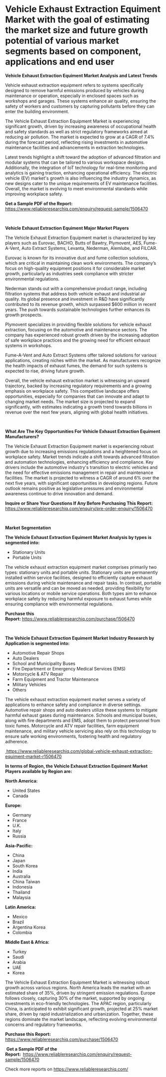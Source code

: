 <p><h1>Vehicle Exhaust Extraction Equiment Market with the goal of estimating the market size and future growth potential of various market segments based on component, applications and end user</h1></p><p><strong>Vehicle Exhaust Extraction Equiment Market Analysis and Latest Trends</strong></p>
<p><p>Vehicle exhaust extraction equipment refers to systems specifically designed to remove harmful emissions produced by vehicles during maintenance or operation, especially in enclosed spaces such as workshops and garages. These systems enhance air quality, ensuring the safety of workers and customers by capturing pollutants before they can enter the building environment.</p><p>The Vehicle Exhaust Extraction Equipment Market is experiencing significant growth, driven by increasing awareness of occupational health and safety standards as well as strict regulatory frameworks aimed at reducing air pollution. The market is expected to grow at a CAGR of 7.4% during the forecast period, reflecting rising investments in automotive maintenance facilities and advancements in extraction technologies. </p><p>Latest trends highlight a shift toward the adoption of advanced filtration and modular systems that can be tailored to various workspace designs. Additionally, the integration of IoT technology for real-time monitoring and analytics is gaining traction, enhancing operational efficiency. The electric vehicle (EV) market's growth is also influencing the industry dynamics, as new designs cater to the unique requirements of EV maintenance facilities. Overall, the market is evolving to meet environmental standards while improving workplace safety.</p></p>
<p><strong>Get a Sample PDF of the Report:&nbsp;</strong> <a href="https://www.reliableresearchiq.com/enquiry/request-sample/1506470?utm_campaign=3500&utm_medium=2&utm_source=Github&utm_content=ia&utm_term=11042025&utm_id=vehicle-exhaust-extraction-equiment">https://www.reliableresearchiq.com/enquiry/request-sample/1506470</a></p>
<p>&nbsp;</p>
<p><strong>Vehicle Exhaust Extraction Equiment Major Market Players</strong></p>
<p><p>The Vehicle Exhaust Extraction Equipment market is characterized by key players such as Eurovac, BACHO, Butts of Bawtry, Plymovent, AES, Fume-A-Vent, Auto Extract Systems, Levanta, Nederman, Alemlube, and FILCAR. </p><p>Eurovac is known for its innovative dust and fume collection solutions, which are critical in maintaining clean work environments. The company’s focus on high-quality equipment positions it for considerable market growth, particularly as industries seek compliance with stricter environmental regulations. </p><p>Nederman stands out with a comprehensive product range, including filtration systems that address both vehicle exhaust and industrial air quality. Its global presence and investment in R&D have significantly contributed to its revenue growth, which surpassed $600 million in recent years. The push towards sustainable technologies further enhances its growth prospects.</p><p>Plymovent specializes in providing flexible solutions for vehicle exhaust extraction, focusing on the automotive and maintenance sectors. The company has experienced robust growth driven by the increasing adoption of safe workplace practices and the growing need for efficient exhaust systems in workshops.</p><p>Fume-A-Vent and Auto Extract Systems offer tailored solutions for various applications, creating niches within the market. As manufacturers recognize the health impacts of exhaust fumes, the demand for such systems is expected to rise, driving future growth. </p><p>Overall, the vehicle exhaust extraction market is witnessing an upward trajectory, backed by increasing regulatory requirements and a growing emphasis on workplace safety. This competitive landscape offers opportunities, especially for companies that can innovate and adapt to changing market needs. The market size is projected to expand significantly, with estimates indicating a growth trend towards billions in revenue over the next few years, aligning with global health initiatives.</p></p>
<p>&nbsp;</p>
<p><strong>What Are The Key Opportunities For Vehicle Exhaust Extraction Equiment Manufacturers?</strong></p>
<p><p>The Vehicle Exhaust Extraction Equipment market is experiencing robust growth due to increasing emissions regulations and a heightened focus on workplace safety. Market trends indicate a shift towards advanced filtration and automation technologies, enhancing efficiency and compliance. Key drivers include the automotive industry's transition to electric vehicles and the need for effective emissions management in repair and maintenance facilities. The market is projected to witness a CAGR of around 6% over the next five years, with significant opportunities in developing regions. Future outlook remains positive as legislative pressures and environmental awareness continue to drive innovation and demand.</p></p>
<p><strong>Inquire or Share Your Questions If Any Before Purchasing This Report:</strong> <a href="https://www.reliableresearchiq.com/enquiry/pre-order-enquiry/1506470?utm_campaign=3500&utm_medium=2&utm_source=Github&utm_content=ia&utm_term=11042025&utm_id=vehicle-exhaust-extraction-equiment">https://www.reliableresearchiq.com/enquiry/pre-order-enquiry/1506470</a></p>
<p>&nbsp;</p>
<p><strong>Market Segmentation</strong></p>
<p><strong>The Vehicle Exhaust Extraction Equiment Market Analysis by types is segmented into:</strong></p>
<p><ul><li>Stationary Units</li><li>Portable Units</li></ul></p>
<p><p>The vehicle exhaust extraction equipment market comprises primarily two types: stationary units and portable units. Stationary units are permanently installed within service facilities, designed to efficiently capture exhaust emissions during vehicle maintenance and repair tasks. In contrast, portable units are versatile and can be moved as needed, providing flexibility for various locations or mobile service operations. Both types aim to enhance workplace safety by reducing harmful exposure to exhaust fumes while ensuring compliance with environmental regulations.</p></p>
<p><strong>Purchase this Report:&nbsp;</strong><a href="https://www.reliableresearchiq.com/purchase/1506470?utm_campaign=3500&utm_medium=2&utm_source=Github&utm_content=ia&utm_term=11042025&utm_id=vehicle-exhaust-extraction-equiment">https://www.reliableresearchiq.com/purchase/1506470</a></p>
<p>&nbsp;</p>
<p><strong>The Vehicle Exhaust Extraction Equiment Market Industry Research by Application is segmented into:</strong></p>
<p><ul><li>Automotive Repair Shops</li><li>Auto Dealers</li><li>School and Municipality Buses</li><li>Fire Department or Emergency Medical Services (EMS)</li><li>Motorcycle & ATV Repair</li><li>Farm Equipment and Tractor Maintenance</li><li>Military Vehicles</li><li>Others</li></ul></p>
<p><p>The vehicle exhaust extraction equipment market serves a variety of applications to enhance safety and compliance in diverse settings. Automotive repair shops and auto dealers utilize these systems to mitigate harmful exhaust gases during maintenance. Schools and municipal buses, along with fire departments and EMS, adopt them to protect personnel from toxic fumes. Motorcycle and ATV repair facilities, farm equipment maintenance, and military vehicle servicing also rely on this technology to ensure safe working environments, fostering health and regulatory adherence.</p></p>
<p><a href="https://www.reliableresearchiq.com/global-vehicle-exhaust-extraction-equiment-market-r1506470?utm_campaign=3500&utm_medium=2&utm_source=Github&utm_content=ia&utm_term=11042025&utm_id=vehicle-exhaust-extraction-equiment">&nbsp;https://www.reliableresearchiq.com/global-vehicle-exhaust-extraction-equiment-market-r1506470</a></p>
<p><strong>In terms of Region, the Vehicle Exhaust Extraction Equiment Market Players available by Region are:</strong></p>
<p>
    <p> <strong> North America: </strong>
        <ul>
            <li>United States</li>
            <li>Canada</li>
        </ul>
        </p> 
    <p> <strong> Europe: </strong>
        <ul>
            <li>Germany</li>
            <li>France</li>
            <li>U.K.</li>
            <li>Italy</li>
            <li>Russia</li>
        </ul>
        </p> 
    <p> <strong> Asia-Pacific: </strong>
        <ul>
            <li>China</li>
            <li>Japan</li>
            <li>South Korea</li>
            <li>India</li>
            <li>Australia</li>
            <li>China Taiwan</li>
            <li>Indonesia</li>
            <li>Thailand</li>
            <li>Malaysia</li>
        </ul>
        </p> 
    <p> <strong> Latin America: </strong>
        <ul>
            <li>Mexico</li>
            <li>Brazil</li>
            <li>Argentina Korea</li>
            <li>Colombia</li>
        </ul>
        </p> 
    <p> <strong> Middle East & Africa: </strong>
        <ul>
            <li>Turkey</li>
            <li>Saudi</li>
            <li>Arabia</li>
            <li>UAE</li>
            <li>Korea</li>
        </ul>
    </p>
    </p>
<p><p>The Vehicle Exhaust Extraction Equipment Market is witnessing robust growth across various regions. North America leads the market with an estimated share of 35%, driven by stringent emission regulations. Europe follows closely, capturing 30% of the market, supported by ongoing investments in eco-friendly technologies. The APAC region, particularly China, is anticipated to exhibit significant growth, projected at 25% market share, driven by rapid industrialization and urbanization. Together, these regions dominate the market landscape, reflecting evolving environmental concerns and regulatory frameworks.</p></p>
<p><strong>Purchase this Report: </strong><a href="https://www.reliableresearchiq.com/purchase/1506470?utm_campaign=3500&utm_medium=2&utm_source=Github&utm_content=ia&utm_term=11042025&utm_id=vehicle-exhaust-extraction-equiment">https://www.reliableresearchiq.com/purchase/1506470</a></p>
<p>&nbsp;<strong>Get a Sample PDF of the Report:&nbsp;&nbsp;</strong><a href="https://www.reliableresearchiq.com/enquiry/request-sample/1506470?utm_campaign=3500&utm_medium=2&utm_source=Github&utm_content=ia&utm_term=11042025&utm_id=vehicle-exhaust-extraction-equiment">https://www.reliableresearchiq.com/enquiry/request-sample/1506470</a></p>
<p><strong></strong></p>
<p>Check more reports on <a href="https://www.reliableresearchiq.com/?utm_campaign=3500&utm_medium=2&utm_source=Github&utm_content=ia&utm_term=11042025&utm_id=vehicle-exhaust-extraction-equiment">https://www.reliableresearchiq.com/</a></p>